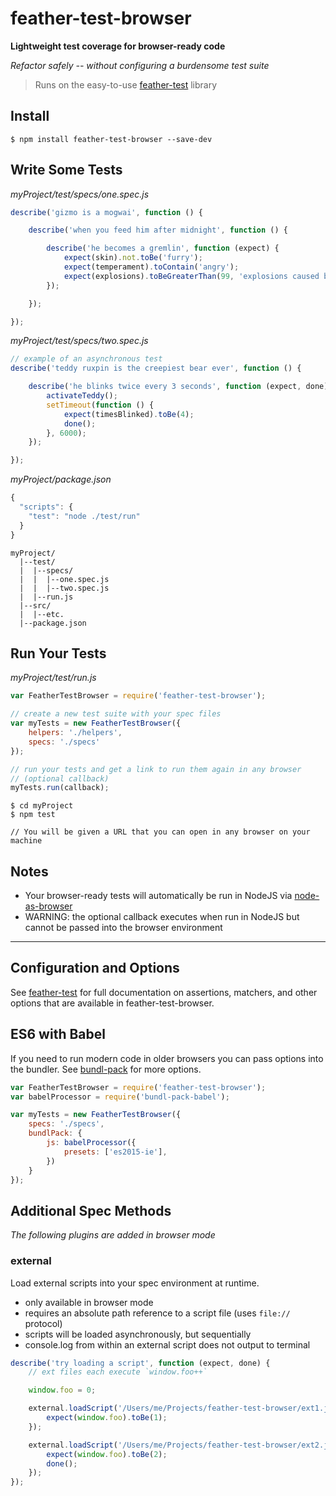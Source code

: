 # feather-test-browser

**Lightweight test coverage for browser-ready code**

*Refactor safely -- without configuring a burdensome test suite*

> Runs on the easy-to-use [feather-test](https://github.com/seebigs/feather-test) library

## Install
```
$ npm install feather-test-browser --save-dev
```

## Write Some Tests

*myProject/test/specs/one.spec.js*
```js
describe('gizmo is a mogwai', function () {

    describe('when you feed him after midnight', function () {

        describe('he becomes a gremlin', function (expect) {
            expect(skin).not.toBe('furry');
            expect(temperament).toContain('angry');
            expect(explosions).toBeGreaterThan(99, 'explosions caused by gremlins');
        });

    });

});
```

*myProject/test/specs/two.spec.js*
```js
// example of an asynchronous test
describe('teddy ruxpin is the creepiest bear ever', function () {

    describe('he blinks twice every 3 seconds', function (expect, done) {
        activateTeddy();
        setTimeout(function () {
            expect(timesBlinked).toBe(4);
            done();
        }, 6000);
    });

});
```

*myProject/package.json*
```js
{
  "scripts": {
    "test": "node ./test/run"    
  }
}
```

```
myProject/
  |--test/
  |  |--specs/
  |  |  |--one.spec.js
  |  |  |--two.spec.js
  |  |--run.js
  |--src/
  |  |--etc.
  |--package.json
```

## Run Your Tests
*myProject/test/run.js*
```js
var FeatherTestBrowser = require('feather-test-browser');

// create a new test suite with your spec files
var myTests = new FeatherTestBrowser({
    helpers: './helpers',
    specs: './specs'
});

// run your tests and get a link to run them again in any browser
// (optional callback)
myTests.run(callback);
```

```
$ cd myProject
$ npm test

// You will be given a URL that you can open in any browser on your machine
```

## Notes

- Your browser-ready tests will automatically be run in NodeJS via [node-as-browser](https://github.com/seebigs/node-as-browser)
- WARNING: the optional callback executes when run in NodeJS but cannot be passed into the browser environment

---

## Configuration and Options
See [feather-test](https://github.com/seebigs/feather-test) for full documentation on assertions, matchers, and other options that are available in feather-test-browser.

## ES6 with Babel
If you need to run modern code in older browsers you can pass options into the bundler. See [bundl-pack](https://github.com/seebigs/bundl-pack) for more options.
```js
var FeatherTestBrowser = require('feather-test-browser');
var babelProcessor = require('bundl-pack-babel');

var myTests = new FeatherTestBrowser({
    specs: './specs',
    bundlPack: {
        js: babelProcessor({
            presets: ['es2015-ie'],
        })
    }
});
```

## Additional Spec Methods
*The following plugins are added in browser mode*

### external
Load external scripts into your spec environment at runtime.
- only available in browser mode
- requires an absolute path reference to a script file (uses `file://` protocol)
- scripts will be loaded asynchronously, but sequentially
- console.log from within an external script does not output to terminal
```js
describe('try loading a script', function (expect, done) {
    // ext files each execute `window.foo++`

    window.foo = 0;

    external.loadScript('/Users/me/Projects/feather-test-browser/ext1.js', function () {
        expect(window.foo).toBe(1);
    });

    external.loadScript('/Users/me/Projects/feather-test-browser/ext2.js', function () {
        expect(window.foo).toBe(2);
        done();
    });
});
```
